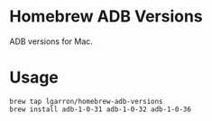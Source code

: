 # Homebrew ADB Versions

ADB versions for Mac.

# Usage

    brew tap lgarron/homebrew-adb-versions
    brew install adb-1-0-31 adb-1-0-32 adb-1-0-36